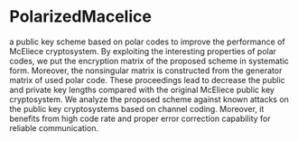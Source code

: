 # PolarizedMacelice
a public key scheme based on polar codes to improve the performance of McEliece cryptosystem. By exploiting the interesting properties of polar codes, we put the encryption matrix of the proposed scheme in systematic form. Moreover, the nonsingular matrix is constructed from the generator matrix of used polar code. These proceedings lead to decrease the public and private key lengths compared with the original McEliece public key cryptosystem. We analyze the proposed scheme against known attacks on the public key cryptosystems based on channel coding. Moreover, it benefits from high code rate and proper error correction capability for reliable communication.


